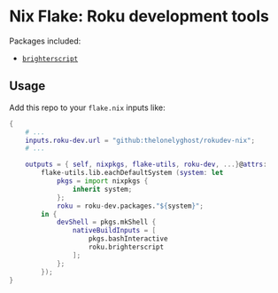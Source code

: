 # Nix Flake: Roku development tools

Packages included:

- [`brighterscript`](https://www.npmjs.com/package/brighterscript)

## Usage

Add this repo to your `flake.nix` inputs like:

```nix
{
	# ...
	inputs.roku-dev.url = "github:thelonelyghost/rokudev-nix";
	# ...

	outputs = { self, nixpkgs, flake-utils, roku-dev, ...}@attrs:
		flake-utils.lib.eachDefaultSystem (system: let
			pkgs = import nixpkgs {
				inherit system;
			};
			roku = roku-dev.packages."${system}";
		in {
			devShell = pkgs.mkShell {
				nativeBuildInputs = [
					pkgs.bashInteractive
					roku.brighterscript
				];
			};
		});
}
```
